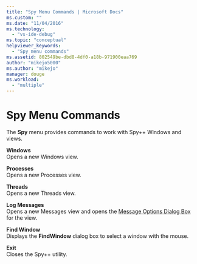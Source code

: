 ```yaml
---
title: "Spy Menu Commands | Microsoft Docs"
ms.custom: ""
ms.date: "11/04/2016"
ms.technology: 
  - "vs-ide-debug"
ms.topic: "conceptual"
helpviewer_keywords: 
  - "Spy menu commands"
ms.assetid: 802549be-dbd8-4df0-a18b-971900eaa769
author: "mikejo5000"
ms.author: "mikejo"
manager: douge
ms.workload: 
  - "multiple"
---
```

# Spy Menu Commands
The **Spy** menu provides commands to work with Spy++ Windows and views.  
  
 **Windows**  
 Opens a new Windows view.  
  
 **Processes**  
 Opens a new Processes view.  
  
 **Threads**  
 Opens a new Threads view.  
  
 **Log Messages**  
 Opens a new Messages view and opens the [Message Options Dialog Box](../debugger/message-options-dialog-box.md) for the view.  
  
 **Find Window**  
 Displays the **FindWindow** dialog box to select a window with the mouse.  
  
 **Exit**  
 Closes the Spy++ utility.